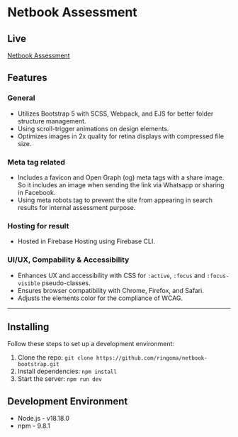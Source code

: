 # Netbook Assessment

## Live
[Netbook Assessment](https://netbook-assesment.web.app/)

## Features
### General
- Utilizes Bootstrap 5 with SCSS, Webpack, and EJS for better folder structure management.
- Using scroll-trigger animations on design elements.
- Optimizes images in 2x quality for retina displays with compressed file size.
### Meta tag related
- Includes a favicon and Open Graph (og) meta tags with a share image. So it includes an image when sending the link via Whatsapp or sharing in Facebook.
- Using meta robots tag to prevent the site from appearing in search results for internal assessment purpose.
### Hosting for result
- Hosted in Firebase Hosting using Firebase CLI.
### UI/UX, Compability & Accessibility
- Enhances UX and accessibility with CSS for `:active`, `:focus` and `:focus-visible` pseudo-classes.
- Ensures browser compatibility with Chrome, Firefox, and Safari.
- Adjusts the elements color for the compliance of WCAG.
---

## Installing

Follow these steps to set up a development environment:

1. Clone the repo: `git clone https://github.com/ringoma/netbook-bootstrap.git`
2. Install dependencies: `npm install`
3. Start the server: `npm run dev`


## Development Environment
- Node.js - v18.18.0
- npm - 9.8.1
